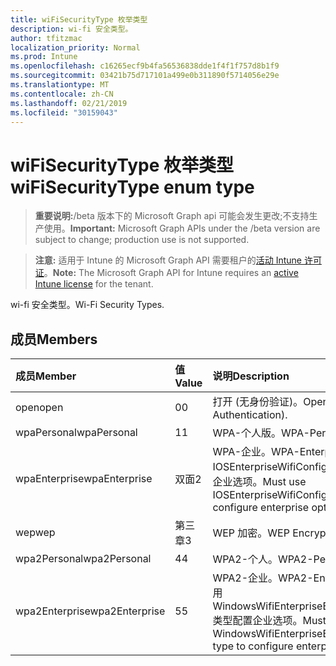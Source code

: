 ```yaml
---
title: wiFiSecurityType 枚举类型
description: wi-fi 安全类型。
author: tfitzmac
localization_priority: Normal
ms.prod: Intune
ms.openlocfilehash: c16265ecf9b4fa56536838dde1f4f1f757d8b1f9
ms.sourcegitcommit: 03421b75d717101a499e0b311890f5714056e29e
ms.translationtype: MT
ms.contentlocale: zh-CN
ms.lasthandoff: 02/21/2019
ms.locfileid: "30159043"
---
```

# <a name="wifisecuritytype-enum-type"></a><span data-ttu-id="7b86a-103">wiFiSecurityType 枚举类型</span><span class="sxs-lookup"><span data-stu-id="7b86a-103">wiFiSecurityType enum type</span></span>

> <span data-ttu-id="7b86a-104">**重要说明:**/beta 版本下的 Microsoft Graph api 可能会发生更改;不支持生产使用。</span><span class="sxs-lookup"><span data-stu-id="7b86a-104">**Important:** Microsoft Graph APIs under the /beta version are subject to change; production use is not supported.</span></span>

> <span data-ttu-id="7b86a-105">**注意:** 适用于 Intune 的 Microsoft Graph API 需要租户的[活动 Intune 许可证](https://go.microsoft.com/fwlink/?linkid=839381)。</span><span class="sxs-lookup"><span data-stu-id="7b86a-105">**Note:** The Microsoft Graph API for Intune requires an [active Intune license](https://go.microsoft.com/fwlink/?linkid=839381) for the tenant.</span></span>

<span data-ttu-id="7b86a-106">wi-fi 安全类型。</span><span class="sxs-lookup"><span data-stu-id="7b86a-106">Wi-Fi Security Types.</span></span>

## <a name="members"></a><span data-ttu-id="7b86a-107">成员</span><span class="sxs-lookup"><span data-stu-id="7b86a-107">Members</span></span>
|<span data-ttu-id="7b86a-108">成员</span><span class="sxs-lookup"><span data-stu-id="7b86a-108">Member</span></span>|<span data-ttu-id="7b86a-109">值</span><span class="sxs-lookup"><span data-stu-id="7b86a-109">Value</span></span>|<span data-ttu-id="7b86a-110">说明</span><span class="sxs-lookup"><span data-stu-id="7b86a-110">Description</span></span>|
|:---|:---|:---|
|<span data-ttu-id="7b86a-111">open</span><span class="sxs-lookup"><span data-stu-id="7b86a-111">open</span></span>|<span data-ttu-id="7b86a-112">0</span><span class="sxs-lookup"><span data-stu-id="7b86a-112">0</span></span>|<span data-ttu-id="7b86a-113">打开 (无身份验证)。</span><span class="sxs-lookup"><span data-stu-id="7b86a-113">Open (No Authentication).</span></span>|
|<span data-ttu-id="7b86a-114">wpaPersonal</span><span class="sxs-lookup"><span data-stu-id="7b86a-114">wpaPersonal</span></span>|<span data-ttu-id="7b86a-115">1</span><span class="sxs-lookup"><span data-stu-id="7b86a-115">1</span></span>|<span data-ttu-id="7b86a-116">WPA-个人版。</span><span class="sxs-lookup"><span data-stu-id="7b86a-116">WPA-Personal.</span></span>|
|<span data-ttu-id="7b86a-117">wpaEnterprise</span><span class="sxs-lookup"><span data-stu-id="7b86a-117">wpaEnterprise</span></span>|<span data-ttu-id="7b86a-118">双面</span><span class="sxs-lookup"><span data-stu-id="7b86a-118">2</span></span>|<span data-ttu-id="7b86a-119">WPA-企业。</span><span class="sxs-lookup"><span data-stu-id="7b86a-119">WPA-Enterprise.</span></span> <span data-ttu-id="7b86a-120">必须使用 IOSEnterpriseWifiConfiguration 类型配置企业选项。</span><span class="sxs-lookup"><span data-stu-id="7b86a-120">Must use IOSEnterpriseWifiConfiguration type to configure enterprise options.</span></span>|
|<span data-ttu-id="7b86a-121">wep</span><span class="sxs-lookup"><span data-stu-id="7b86a-121">wep</span></span>|<span data-ttu-id="7b86a-122">第三章</span><span class="sxs-lookup"><span data-stu-id="7b86a-122">3</span></span>|<span data-ttu-id="7b86a-123">WEP 加密。</span><span class="sxs-lookup"><span data-stu-id="7b86a-123">WEP Encryption.</span></span>|
|<span data-ttu-id="7b86a-124">wpa2Personal</span><span class="sxs-lookup"><span data-stu-id="7b86a-124">wpa2Personal</span></span>|<span data-ttu-id="7b86a-125">4</span><span class="sxs-lookup"><span data-stu-id="7b86a-125">4</span></span>|<span data-ttu-id="7b86a-126">WPA2-个人。</span><span class="sxs-lookup"><span data-stu-id="7b86a-126">WPA2-Personal.</span></span>|
|<span data-ttu-id="7b86a-127">wpa2Enterprise</span><span class="sxs-lookup"><span data-stu-id="7b86a-127">wpa2Enterprise</span></span>|<span data-ttu-id="7b86a-128">5</span><span class="sxs-lookup"><span data-stu-id="7b86a-128">5</span></span>|<span data-ttu-id="7b86a-129">WPA2-企业。</span><span class="sxs-lookup"><span data-stu-id="7b86a-129">WPA2-Enterprise.</span></span> <span data-ttu-id="7b86a-130">必须使用 WindowsWifiEnterpriseEAPConfiguration 类型配置企业选项。</span><span class="sxs-lookup"><span data-stu-id="7b86a-130">Must use WindowsWifiEnterpriseEAPConfiguration type to configure enterprise options.</span></span>|





